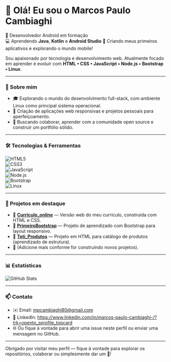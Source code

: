 # 👋 Olá! Eu sou o Marcos Paulo Cambiaghi
📱 Desenvolvedor Android em formação  
💻 Aprendendo **Java**, **Kotlin** e **Android Studio**
🚀 Criando meus primeiros aplicativos e explorando o mundo mobile!


Sou apaixonado por tecnologia e desenvolvimento web. Atualmente focado em aprender e evoluir com **HTML • CSS • JavaScript • Node.js • Bootstrap • Linux**.

---

### 💼 Sobre mim
- 🎓 Explorando o mundo do desenvolvimento full-stack, com ambiente Linux como principal sistema operacional.
- 🚀 Criação de aplicações web responsivas e projetos pessoais para aperfeiçoamento.
- 📌 Buscando colaborar, aprender com a comunidade open source e construir um portfólio sólido.

---

### 🛠 Tecnologias & Ferramentas
![HTML5](https://img.shields.io/badge/-HTML5-E34F26?logo=html5&logoColor=white)  
![CSS3](https://img.shields.io/badge/-CSS3-1572B6?logo=css3&logoColor=white)  
![JavaScript](https://img.shields.io/badge/-JavaScript-F7DF1E?logo=javascript&logoColor=black)  
![Node.js](https://img.shields.io/badge/-Node.js-339933?logo=node.js&logoColor=white)  
![Bootstrap](https://img.shields.io/badge/-Bootstrap-7952B3?logo=bootstrap&logoColor=white)  
![Linux](https://img.shields.io/badge/-Linux-FCC624?logo=linux&logoColor=black)

---

### 📂 Projetos em destaque
- 🔹 **[Curriculo_online](https://github.com/MarcosPauloCambiaghi/Curriculo_online)** — Versão web do meu currículo, construída com HTML e CSS.  
- 🔹 **[PrimeiroBootstrap](https://github.com/MarcosPauloCambiaghi/PrimeiroBootstrap)** — Projeto de aprendizado com Bootstrap para layout responsivo.  
- 🔹 **[Toti_Produtos](https://github.com/MarcosPauloCambiaghi/Toti_Produtos)** — Projeto em HTML para catálogo de produtos (aprendizado de estrutura).  
- 🔹 (Adicione mais conforme for construindo novos projetos).

---

### 📊 Estatísticas
![GitHub Stats](https://github-readme-stats.vercel.app/api?username=MarcosPauloCambiaghi&show_icons=true&theme=tokyonight)

---

### 📫 Contato
- ✉️ Email: mpcambiaghi80@gmail.com
- 🔗 LinkedIn: https://www.linkedin.com/in/marcos-paulo-cambiaghi-/?trk=opento_sprofile_topcard
- 🌐 Ou fique à vontade para abrir uma issue neste perfil ou enviar uma mensagem no GitHub.

---

Obrigado por visitar meu perfil — fique à vontade para explorar os repositórios, colaborar ou simplesmente dar um 👋!

